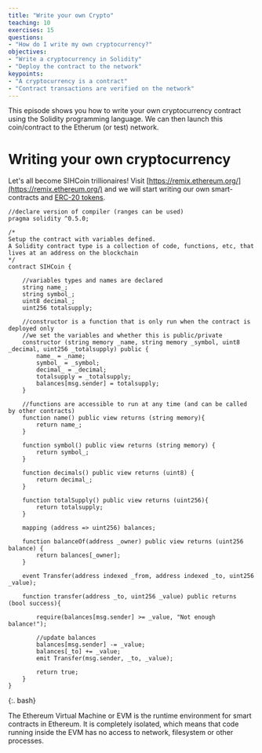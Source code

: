 ```yaml
---
title: "Write your own Crypto"
teaching: 10
exercises: 15
questions:
- "How do I write my own cryptocurrency?"
objectives:
- "Write a cryptocurrency in Solidity"
- "Deploy the contract to the network"
keypoints:
- "A cryptocurrency is a contract"
- "Contract transactions are verified on the network"
---
```

This episode shows you how to write your own cryptocurrency contract using the Solidity programming language. We can then launch this coin/contract to the Etherum (or test) network.


# Writing your own cryptocurrency

Let's all become SIHCoin trillionaires! Visit [https://remix.ethereum.org/](https://remix.ethereum.org/) and we will start writing our own smart-contracts and [ERC-20 tokens](https://ethereum.org/en/developers/docs/standards/tokens/erc-20/).

~~~
//declare version of compiler (ranges can be used)
pragma solidity ^0.5.0;

/*
Setup the contract with variables defined.
A Solidity contract type is a collection of code, functions, etc, that lives at an address on the blockchain
*/
contract SIHCoin {    

    //variables types and names are declared 
    string name_;
    string symbol_;
    uint8 decimal_;
    uint256 totalsupply;
    
    //constructor is a function that is only run when the contract is deployed only
    //we set the variables and whether this is public/private
    constructor (string memory _name, string memory _symbol, uint8 _decimal, uint256 _totalsupply) public {
        name_ = _name;
        symbol_ = _symbol;
        decimal_ = _decimal;
        totalsupply = _totalsupply;
        balances[msg.sender] = totalsupply;
    }
    
    //functions are accessible to run at any time (and can be called by other contracts)
    function name() public view returns (string memory){
        return name_;
    }
    
    function symbol() public view returns (string memory) {
        return symbol_;
    }
    
    function decimals() public view returns (uint8) {
        return decimal_;
    }    
    
    function totalSupply() public view returns (uint256){
        return totalsupply;   
    }
    
    mapping (address => uint256) balances;
    
    function balanceOf(address _owner) public view returns (uint256 balance) {
        return balances[_owner];
    }
    
    event Transfer(address indexed _from, address indexed _to, uint256 _value);
    
    function transfer(address _to, uint256 _value) public returns (bool success){
        
        require(balances[msg.sender] >= _value, "Not enough balance!");
        
        //update balances
        balances[msg.sender] -= _value;
        balances[_to] += _value;
        emit Transfer(msg.sender, _to, _value);
        
        return true;
    }
}
~~~
{:. bash}

The Ethereum Virtual Machine or EVM is the runtime environment for smart contracts in Ethereum. It is completely isolated, which means that code running inside the EVM has no access to network, filesystem or other processes.



